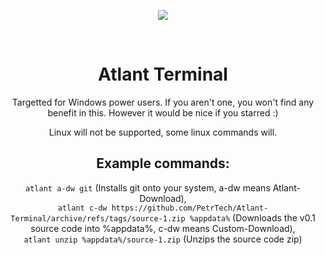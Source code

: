 <p align="center"><img src="https://user-images.githubusercontent.com/55279432/167265088-7d72a666-e220-4281-a641-212f7d4555b0.png"></img></p><br/>


<h1 align="center">Atlant Terminal</h1>
<p align="center">Targetted for Windows power users. If you aren't one, you won't find any benefit in this. However it would be nice if you starred :)</p>

<p align="center">Linux will not be supported, some linux commands will.<br/></p>
<h2 align="center">Example commands:<br/></h2>

<p align="center">
<code align="center">atlant a-dw git</code> (Installs git onto your system, a-dw means Atlant-Download),<br/> <code align="center">atlant c-dw https://github.com/PetrTech/Atlant-Terminal/archive/refs/tags/source-1.zip %appdata%</code> (Downloads the v0.1 source code into %appdata%, c-dw means Custom-Download),<br/> <code align="center">atlant unzip %appdata%/source-1.zip</code> (Unzips the source code zip)
</p>
